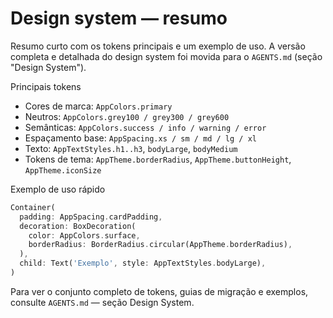 # Design system — resumo

Resumo curto com os tokens principais e um exemplo de uso. A versão completa e detalhada
do design system foi movida para o `AGENTS.md` (seção "Design System").

Principais tokens
- Cores de marca: `AppColors.primary`
- Neutros: `AppColors.grey100 / grey300 / grey600`
- Semânticas: `AppColors.success / info / warning / error`
- Espaçamento base: `AppSpacing.xs / sm / md / lg / xl`
- Texto: `AppTextStyles.h1..h3`, `bodyLarge`, `bodyMedium`
- Tokens de tema: `AppTheme.borderRadius`, `AppTheme.buttonHeight`, `AppTheme.iconSize`

Exemplo de uso rápido
```dart
Container(
  padding: AppSpacing.cardPadding,
  decoration: BoxDecoration(
    color: AppColors.surface,
    borderRadius: BorderRadius.circular(AppTheme.borderRadius),
  ),
  child: Text('Exemplo', style: AppTextStyles.bodyLarge),
)
```

Para ver o conjunto completo de tokens, guias de migração e exemplos, consulte `AGENTS.md` —
seção Design System.